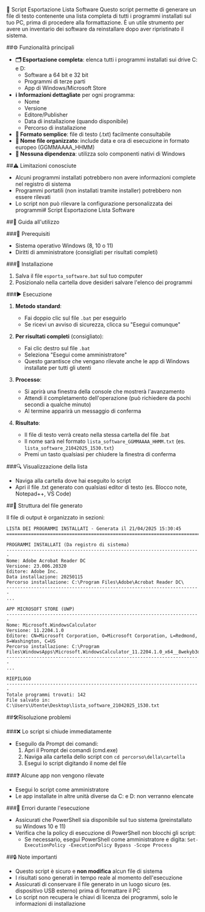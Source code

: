 📄 Script Esportazione Lista Software
Questo script permette di generare un file di testo contenente una lista completa di tutti i programmi installati sul tuo PC, prima di procedere alla formattazione. È un utile strumento per avere un inventario dei software da reinstallare dopo aver ripristinato il sistema.

##⚙️ Funzionalità principali

- **🗂️ Esportazione completa**: elenca tutti i programmi installati sui drive C: e D:
  - Software a 64 bit e 32 bit
  - Programmi di terze parti 
  - App di Windows/Microsoft Store
- **ℹ️ Informazioni dettagliate** per ogni programma:
  - Nome
  - Versione
  - Editore/Publisher
  - Data di installazione (quando disponibile)
  - Percorso di installazione
- **📝 Formato semplice**: file di testo (.txt) facilmente consultabile
- **📅 Nome file organizzato**: include data e ora di esecuzione in formato europeo (GGMMAAAA_HHMM)
- **🔌 Nessuna dipendenza**: utilizza solo componenti nativi di Windows

##⚠️ Limitazioni conosciute

- Alcuni programmi installati potrebbero non avere informazioni complete nel registro di sistema
- Programmi portatili (non installati tramite installer) potrebbero non essere rilevati
- Lo script non può rilevare la configurazione personalizzata dei programmi# Script Esportazione Lista Software

##📘 Guida all'utilizzo

###🧰 Prerequisiti
- Sistema operativo Windows (8, 10 o 11)
- Diritti di amministratore (consigliati per risultati completi)

###💾 Installazione
1. Salva il file `esporta_software.bat` sul tuo computer
2. Posizionalo nella cartella dove desideri salvare l'elenco dei programmi

###▶️ Esecuzione
1. **Metodo standard**:
   - Fai doppio clic sul file `.bat` per eseguirlo
   - Se ricevi un avviso di sicurezza, clicca su "Esegui comunque"

2. **Per risultati completi** (consigliato):
   - Fai clic destro sul file `.bat`
   - Seleziona "Esegui come amministratore"
   - Questo garantisce che vengano rilevate anche le app di Windows installate per tutti gli utenti

3. **Processo**:
   - Si aprirà una finestra della console che mostrerà l'avanzamento
   - Attendi il completamento dell'operazione (può richiedere da pochi secondi a qualche minuto)
   - Al termine apparirà un messaggio di conferma

4. **Risultato**:
   - Il file di testo verrà creato nella stessa cartella del file .bat
   - Il nome sarà nel formato `lista_software_GGMMAAAA_HHMM.txt` (es. `lista_software_21042025_1530.txt`)
   - Premi un tasto qualsiasi per chiudere la finestra di conferma

###🔍 Visualizzazione della lista
- Naviga alla cartella dove hai eseguito lo script
- Apri il file .txt generato con qualsiasi editor di testo (es. Blocco note, Notepad++, VS Code)

##📑 Struttura del file generato

Il file di output è organizzato in sezioni:

```
LISTA DEI PROGRAMMI INSTALLATI - Generata il 21/04/2025 15:30:45
=======================================================================

PROGRAMMI INSTALLATI (Da registro di sistema)
-----------------------------------------------------------------------
Nome: Adobe Acrobat Reader DC
Versione: 23.006.20320
Editore: Adobe Inc.
Data installazione: 20250115
Percorso installazione: C:\Program Files\Adobe\Acrobat Reader DC\
-----------------------------------------------------------------------
...

APP MICROSOFT STORE (UWP)
-----------------------------------------------------------------------
Nome: Microsoft.WindowsCalculator
Versione: 11.2204.1.0
Editore: CN=Microsoft Corporation, O=Microsoft Corporation, L=Redmond, S=Washington, C=US
Percorso installazione: C:\Program Files\WindowsApps\Microsoft.WindowsCalculator_11.2204.1.0_x64__8wekyb3d8bbwe
-----------------------------------------------------------------------
...

RIEPILOGO
-----------------------------------------------------------------------
Totale programmi trovati: 142
File salvato in: C:\Users\Utente\Desktop\lista_software_21042025_1530.txt
```

##🛠️Risoluzione problemi

###❌ Lo script si chiude immediatamente
- Eseguilo da Prompt dei comandi:
  1. Apri il Prompt dei comandi (cmd.exe)
  2. Naviga alla cartella dello script con `cd percorso\della\cartella`
  3. Esegui lo script digitando il nome del file

###❓ Alcune app non vengono rilevate
- Esegui lo script come amministratore
- Le app installate in altre unità diverse da C: e D: non verranno elencate

###🧪 Errori durante l'esecuzione
- Assicurati che PowerShell sia disponibile sul tuo sistema (preinstallato su Windows 10 e 11)
- Verifica che la policy di esecuzione di PowerShell non blocchi gli script:
  - Se necessario, esegui PowerShell come amministratore e digita:
    `Set-ExecutionPolicy -ExecutionPolicy Bypass -Scope Process`

##🔒 Note importanti

- Questo script è sicuro e **non modifica** alcun file di sistema
- I risultati sono generati in tempo reale al momento dell'esecuzione
- Assicurati di conservare il file generato in un luogo sicuro (es. dispositivo USB esterno) prima di formattare il PC
- Lo script non recupera le chiavi di licenza dei programmi, solo le informazioni di installazione
